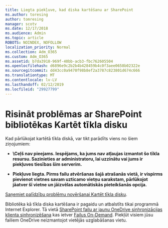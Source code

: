 ```yaml
---
title: Liegta piekļuve, kad diska kartēšanu ar SharePoint
ms.author: toresing
author: tomresing
manager: scotv
ms.date: 12/17/2018
ms.audience: Admin
ms.topic: article
ROBOTS: NOINDEX, NOFOLLOW
localization_priority: Normal
ms.collection: Adm_O365
ms.custom: Adm_O365
ms.assetid: b7da3918-969f-40bb-acb3-fbc762605504
ms.openlocfilehash: d6896e9c2b2b4b428459b4c0f3aee0658b02322e
ms.sourcegitcommit: dd43cc0a9470f98b8ef2a3787c823801d674c666
ms.translationtype: MT
ms.contentlocale: lv-LV
ms.lasthandoff: 02/12/2019
ms.locfileid: "29927799"
---
```

# <a name="fix-problems-with-sharepoint-libraries-mapped-to-network-drives"></a>Risināt problēmas ar SharePoint bibliotēkas Kartēt tīkla disku

Kad pārlūkojat kartētā tīkla diskā, var tikt parādīts viens no šiem ziņojumiem:
  
- **\\Ceļš nav pieejams. Iespējams, ka jums nav atļaujas izmantot šo tīkla resursu. Sazinieties ar administratoru, lai uzzinātu vai jums ir piekļuves tiesības šim serverim.**
    
- **Piekļuve liegta. Pirms failu atvēršanas šajā atrašanās vietā, ir vispirms pievienot vietnes savam uzticamo vietņu sarakstam, pārlūkojot jāatver šī vietne un jāizvēlas automātiskās pieteikšanās opcija.**
    
[Saņemiet palīdzību problēmu novēršanai Kartēt tīkla disku](https://support.office.com/article/ef399c67-4578-4c3a-adbe-0b489084eabe.aspx).
  
Bibliotēka kā tīkla diska kartēšana ir pagaidu un atbalstīts tikai programmā Internet Explorer. Tā vietā [SharePoint failu ar jaunu OneDrive sinhronizācijas klienta sinhronizēšana](https://support.office.com/article/6de9ede8-5b6e-4503-80b2-6190f3354a88.aspx) kas ietver [Failus On-Demand](https://support.office.com/article/0e6860d3-d9f3-4971-b321-7092438fb38e.aspx). Piekļūt visiem jūsu failiem OneDrive neizmantojot vietējās uzglabāšanas vietu.
  


